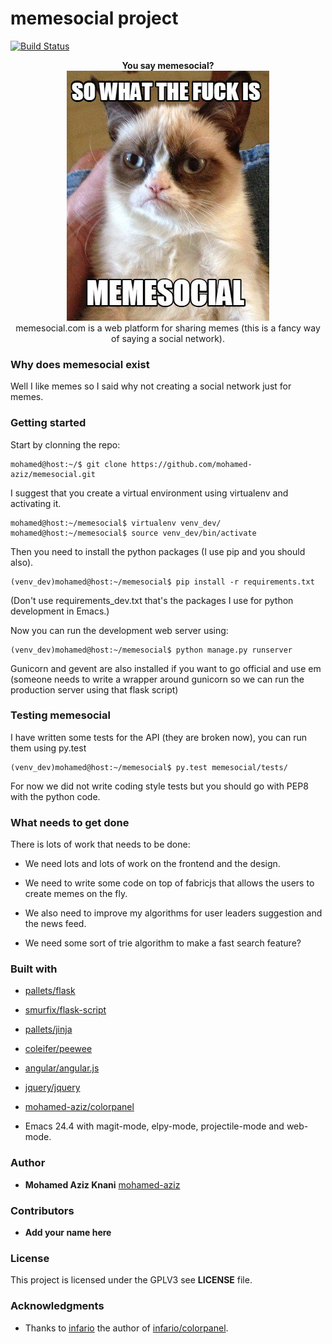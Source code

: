 
# memesocial project

[![Build Status](https://travis-ci.org/mohamed-aziz/memesocial.svg?branch=master)](https://travis-ci.org/mohamed-aziz/memesocial)


<p align="center">
	<b>You say memesocial?</b><br/>
	<img src="thememe.jpg"/>
	<br/>
	memesocial.com is a web platform for sharing memes (this is a fancy way of saying a social network).
</p>


### Why does memesocial exist

Well I like memes so I said why not creating a social network just for memes.

### Getting started

Start by clonning the repo:

	mohamed@host:~/$ git clone https://github.com/mohamed-aziz/memesocial.git
	
I suggest that you create a virtual environment using virtualenv and activating it.

	mohamed@host:~/memesocial$ virtualenv venv_dev/
	mohamed@host:~/memesocial$ source venv_dev/bin/activate

Then you need to install the python packages (I use pip and you should also).

	(venv_dev)mohamed@host:~/memesocial$ pip install -r requirements.txt
	
(Don't use requirements_dev.txt that's the packages I use for python development in Emacs.)

Now you can run the development web server using:

	(venv_dev)mohamed@host:~/memesocial$ python manage.py runserver
	
Gunicorn and gevent are also installed if you want to go official and use em (someone needs to write a wrapper around gunicorn so we can run the production server using that flask script)


### Testing memesocial

I have written some tests for the API (they are broken now), you can run them using py.test

	(venv_dev)mohamed@host:~/memesocial$ py.test memesocial/tests/
	
For now we did not write coding style tests but you should go with PEP8 with the python code.

### What needs to get done

There is lots of work that needs to be done:

* We need lots and lots of work on the frontend and the design.

* We need to write some code on top of fabricjs that allows the users to create memes on the fly.


* We also need to improve my algorithms for user leaders suggestion and the news feed.

* We need some sort of trie algorithm to make a fast search feature?


### Built with

* [pallets/flask](https://github.com/pallets/flask)

* [smurfix/flask-script](https://github.com/smurfix/flask-script)

* [pallets/jinja](https://github.com/pallets/jinja)

* [coleifer/peewee](https://github.com/coleifer/peewee)

* [angular/angular.js](https://github.com/angular/angular.js)

* [jquery/jquery](https://github.com/jquery/jquery)

* [mohamed-aziz/colorpanel](https://github.com/mohamed-aziz/colorpanel)

* Emacs 24.4 with magit-mode, elpy-mode, projectile-mode and web-mode.


### Author

* **Mohamed Aziz Knani** [mohamed-aziz](https://github.com/mohamed-aziz)

### Contributors

* **Add your name here**

### License

This project is licensed under the GPLV3 see **LICENSE** file.

### Acknowledgments

* Thanks to [infario](https://github.com/infario) the author of [infario/colorpanel](https://github.com/infario/colorpanel).


